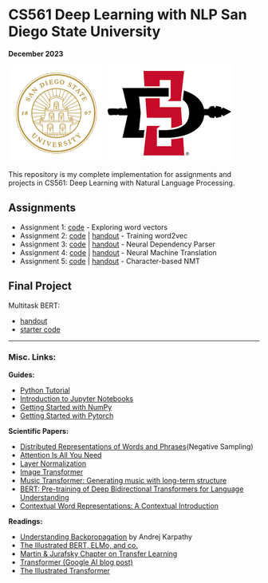 # CS561 Deep Learning with NLP San Diego State University
**December 2023**

![](https://github.com/codaeddie/SDSU-CS561-NLP/blob/main/assignments/a1/imgs/SDSUu.png)
![](https://github.com/codaeddie/SDSU-CS561-NLP/blob/main/assignments/a1/imgs/SDSUflag.png)

This repository is my complete implementation for assignments and projects in CS561: Deep Learning with Natural Language Processing.

## Assignments
-   Assignment 1: [code](https://github.com/chriskhanhtran/CS224n-NLP/tree/master/assignments/a1) - Exploring word vectors
-   Assignment 2: [code](https://github.com/chriskhanhtran/CS224n-NLP/tree/master/assignments/a2) | [handout](https://github.com/chriskhanhtran/CS224n-NLP/blob/master/assignments/handouts/a2.pdf) - Training word2vec
-   Assignment 3: [code](https://github.com/chriskhanhtran/CS224n-NLP/tree/master/assignments/a3) | [handout](https://github.com/chriskhanhtran/CS224n-NLP/blob/master/assignments/handouts/a3.pdf) - Neural Dependency Parser
-   Assignment 4: [code](https://github.com/chriskhanhtran/CS224n-NLP/tree/master/assignments/a4) | [handout](https://github.com/chriskhanhtran/CS224n-NLP/blob/master/assignments/handouts/a4.pdf) - Neural Machine Translation
-   Assignment 5: [code](https://github.com/chriskhanhtran/CS224n-NLP/tree/master/assignments/a5) | [handout](https://github.com/chriskhanhtran/CS224n-NLP/blob/master/assignments/handouts/a5.pdf) - Character-based NMT

## Final Project

Multitask BERT: 

-   [handout](https://web.stanford.edu/class/cs224n/project/default-final-project-bert-handout.pdf) 
-   [starter code](https://github.com/gpoesia/minbert-default-final-project?tab=readme-ov-file)

---

### Misc. Links:

**Guides:**

-   [Python Tutorial](https://colab.research.google.com/drive/1eO8eLGXxSo9fYMXw-dUEWPwkolIzDpxf?usp=sharing)
-   [Introduction to Jupyter Notebooks](https://github.com/cgpotts/cs224u/blob/main/tutorial_jupyter_notebooks.ipynb)
-   [Getting Started with NumPy](https://github.com/cgpotts/cs224u/blob/main/tutorial_numpy.ipynb)
-   [Getting Started with Pytorch](https://github.com/cgpotts/cs224u/blob/main/tutorial_pytorch.ipynb)

**Scientific Papers:**

-   [Distributed Representations of Words and Phrases](https://proceedings.neurips.cc/paper_files/paper/2013/file/9aa42b31882ec039965f3c4923ce901b-Paper.pdf)(Negative Sampling)
-   [Attention Is All You Need](https://arxiv.org/pdf/1706.03762.pdf)
-   [Layer Normalization](https://arxiv.org/pdf/1607.06450.pdf)
-   [Image Transformer](https://arxiv.org/pdf/1802.05751.pdf)
-   [Music Transformer: Generating music with long-term structure](https://arxiv.org/pdf/1809.04281.pdf)
-   [BERT: Pre-training of Deep Bidirectional Transformers for Language Understanding](https://arxiv.org/pdf/1810.04805.pdf)
-   [Contextual Word Representations: A Contextual Introduction](https://arxiv.org/pdf/1902.06006.pdf)

**Readings:**

-   [Understanding Backpropagation](https://karpathy.medium.com/yes-you-should-understand-backprop-e2f06eab496b) by Andrej Karpathy
-   [The Illustrated BERT, ELMo, and co.](http://jalammar.github.io/illustrated-bert/)
-   [Martin & Jurafsky Chapter on Transfer Learning](https://web.stanford.edu/~jurafsky/slp3/11.pdf)
-   [Transformer (Google AI blog post)](https://ai.googleblog.com/2017/08/transformer-novel-neural-network.html)
-   [The Illustrated Transformer](https://jalammar.github.io/illustrated-transformer/)
